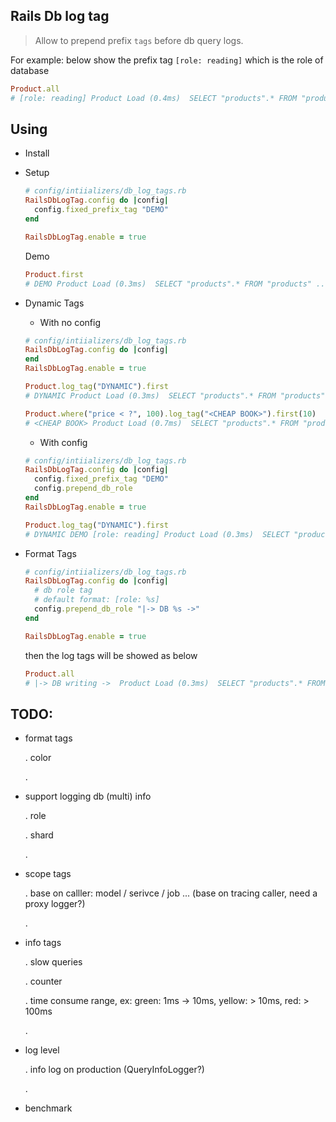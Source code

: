 ## Rails Db log tag

  > Allow to prepend prefix `tags` before db query logs. 

  For example: below show the prefix tag `[role: reading]` which is the role of database

  ```ruby
  Product.all
  # [role: reading] Product Load (0.4ms)  SELECT "products".* FROM "products" ...
  ```
## Using

- Install

- Setup

  ```ruby
  # config/intiializers/db_log_tags.rb
  RailsDbLogTag.config do |config|
    config.fixed_prefix_tag "DEMO"
  end

  RailsDbLogTag.enable = true
  ```
  
  Demo

  ```ruby
  Product.first
  # DEMO Product Load (0.3ms)  SELECT "products".* FROM "products" ...
  ```

- Dynamic Tags

  + With no config

  ```ruby
  # config/intiializers/db_log_tags.rb
  RailsDbLogTag.config do |config|
  end
  RailsDbLogTag.enable = true
  ```

  ```ruby
  Product.log_tag("DYNAMIC").first
  # DYNAMIC Product Load (0.3ms)  SELECT "products".* FROM "products" ...

  Product.where("price < ?", 100).log_tag("<CHEAP BOOK>").first(10)
  # <CHEAP BOOK> Product Load (0.7ms)  SELECT "products".* FROM "products" WHERE (price < 100) ...
  ```

  + With config

  ```ruby
  # config/intiializers/db_log_tags.rb
  RailsDbLogTag.config do |config|
    config.fixed_prefix_tag "DEMO"
    config.prepend_db_role
  end
  RailsDbLogTag.enable = true
  ```

  ```ruby
  Product.log_tag("DYNAMIC").first
  # DYNAMIC DEMO [role: reading] Product Load (0.3ms)  SELECT "products".* FROM "products" ...
  ```

- Format Tags

  ```ruby
  # config/intiializers/db_log_tags.rb
  RailsDbLogTag.config do |config|
    # db role tag
    # default format: [role: %s]
    config.prepend_db_role "|-> DB %s ->"
  end

  RailsDbLogTag.enable = true
  ```

  then the log tags will be showed as below

  ```ruby
  Product.all
  # |-> DB writing ->  Product Load (0.3ms)  SELECT "products".* FROM "products" ...
  ```

## TODO: 

  + format tags

    . color

    .

  + support logging db (multi) info

    . role

    . shard

    . 

  + scope tags

    . base on calller: model / serivce / job ... (base on tracing caller, need a proxy logger?)

    .

  + info tags

    . slow queries 

    . counter

    . time consume range, ex: green: 1ms -> 10ms, yellow: > 10ms, red: > 100ms

    .

  + log level

    . info log on production (QueryInfoLogger?)

    .

  + benchmark